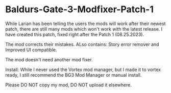# Baldurs-Gate-3-Modfixer-Patch-1

While Larian has been telling the users the mods will work after their newest patch, there are still many mods which won't work with the latest release. I have created this patch, fixed right after the Patch 1 (08.25.2023).

The mod corrects their mistakes.  ALso contains: Story error remover and Improved UI compatible.

The mod doesn't need another mod fixer.

Install:
While I never used the Vortex mod manager, but I made it to vortex ready, I still recommend the BG3 Mod Manager or manual install.

Please DO NOT copy my mod, DO NOT upload it elsewhere.

